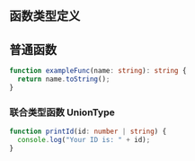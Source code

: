 ## 函数类型定义

## 普通函数

```ts
function exampleFunc(name: string): string {
  return name.toString();
}
```

### 联合类型函数 UnionType

```ts
function printId(id: number | string) {
  console.log("Your ID is: " + id);
}
```
